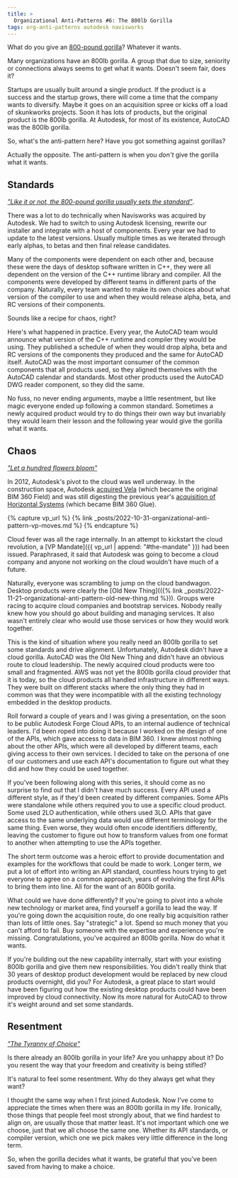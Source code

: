 ```yaml
---
title: >
  Organizational Anti-Patterns #6: The 800lb Gorilla
tags: org-anti-patterns autodesk navisworks
---
```


What do you give an [800-pound gorilla](https://en.wikipedia.org/wiki/800-pound_gorilla)? Whatever it wants. 

Many organizations have an 800lb gorilla. A group that due to size, seniority or connections always seems to get what it wants. Doesn't seem fair, does it?

Startups are usually built around a single product. If the product is a success and the startup grows, there will come a time that the company wants to diversify. Maybe it goes on an acquisition spree or kicks off a load of skunkworks projects. Soon it has lots of products, but the original product is the 800lb gorilla. At Autodesk, for most of its existence, AutoCAD was the 800lb gorilla.

So, what's the anti-pattern here? Have you got something against gorillas? 

Actually the opposite. The anti-pattern is when you  *don't* give the gorilla what it wants.

## Standards

[*"Like it or not, the 800-pound gorilla usually sets the standard"*](https://www.merriam-webster.com/dictionary/800-pound%20gorilla).

There was a lot to do technically when Navisworks was acquired by Autodesk. We had to switch to using Autodesk licensing, rewrite our installer and integrate with a host of components. Every year we had to update to the latest versions. Usually multiple times as we iterated through early alphas, to betas and then final release candidates. 

Many of the components were dependent on each other and, because these were the days of desktop software written in C++, they were all dependent on the version of the C++ runtime library and compiler. All the components were developed by different teams in different parts of the company. Naturally, every team wanted to make its own choices about what version of the compiler to use and when they would release alpha, beta, and RC versions of their components.

Sounds like a recipe for chaos, right?

Here's what happened in practice. Every year, the AutoCAD team would announce what version of the C++ runtime and compiler they would be using. They published a schedule of when they would drop alpha, beta and RC versions of the components they produced and the same for AutoCAD itself. AutoCAD was the most important consumer of the common components that all products used, so they aligned themselves with the AutoCAD calendar and standards. Most other products used the AutoCAD DWG reader component, so they did the same. 

No fuss, no never ending arguments, maybe a little resentment, but like magic everyone ended up following a common standard. Sometimes a newly acquired product would try to do things their own way but invariably they would learn their lesson and the following year would give the gorilla what it wants.

## Chaos

[*"Let a hundred flowers bloom"*](https://en.wikipedia.org/wiki/Hundred_Flowers_Campaign)

In 2012, Autodesk's pivot to the cloud was well underway. In the construction space, Autodesk [acquired Vela](https://investors.autodesk.com/news-releases/news-release-details/autodesk-positioned-transform-construction-industry-through-vela) (which became the original BIM 360 Field) and was still digesting the previous year's [acquisition of Horizontal Systems](https://investors.autodesk.com/news-releases/news-release-details/autodesk-agrees-acquire-horizontal-systems) (which became BIM 360 Glue).

{% capture vp_url %}
{% link _posts/2022-10-31-organizational-anti-pattern-vp-moves.md %}
{% endcapture %}

Cloud fever was all the rage internally. In an attempt to kickstart the cloud revolution, a [VP Mandate]({{ vp_url | append: "#the-mandate" }}) had been issued. Paraphrased, it said that Autodesk was going to become a cloud company and anyone not working on the cloud wouldn't have much of a future. 

Naturally, everyone was scrambling to jump on the cloud bandwagon. Desktop products were clearly the [Old New Thing](({% link _posts/2022-11-21-organizational-anti-pattern-old-new-thing.md %})). Groups were racing to acquire cloud companies and bootstrap services. Nobody really knew how you should go about building and managing services. It also wasn't entirely clear who would use those services or how they would work together. 

This is the kind of situation where you really need an 800lb gorilla to set some standards and drive alignment. Unfortunately, Autodesk didn't have a cloud gorilla. AutoCAD was the Old New Thing and didn't have an obvious route to cloud leadership. The newly acquired cloud products were too small and fragmented. AWS was not yet the 800lb gorilla cloud provider that it is today, so the cloud products all handled infrastructure in different ways. They were built on different stacks where the only thing they had in common was that they were incompatible with all the existing technology embedded in the desktop products.

Roll forward a couple of years and I was giving a presentation, on the soon to be public Autodesk Forge Cloud APIs, to an internal audience of technical leaders. I'd been roped into doing it because I worked on the design of one of the APIs, which gave access to data in BIM 360. I knew almost nothing about the other APIs, which were all developed by different teams, each giving access to their own services. I decided to take on the persona of one of our customers and use each API's documentation to figure out what they did and how they could be used together. 

If you've been following along with this series, it should come as no surprise to find out that I didn't have much success. Every API used a different style, as if they'd been created by different companies. Some APIs were standalone while others required you to use a specific cloud product. Some used 2LO authentication, while others used 3LO. APIs that gave access to the same underlying data would use different terminology for the same thing. Even worse, they would often encode identifiers differently, leaving the customer to figure out how to transform values from one format to another when attempting to use the APIs together.

The short term outcome was a heroic effort to provide documentation and examples for the workflows that could be made to work. Longer term, we put a lot of effort into writing an API standard, countless hours trying to get everyone to agree on a common approach, years of evolving the first APIs to bring them into line. All for the want of an 800lb gorilla. 

What could we have done differently? If you're going to pivot into a whole new technology or market area, find yourself a gorilla to lead the way. If you're going down the acquisition route, do one really big acquisition rather than lots of little ones. Say "strategic" a lot. Spend so much money that you can't afford to fail. Buy someone with the expertise and experience you're missing. Congratulations, you've acquired an 800lb gorilla. Now do what it wants.

If you're building out the new capability internally, start with your existing 800lb gorilla and give them new responsibilities. You didn't really think that 30 years of desktop product development would be replaced by new cloud products overnight, did you? For Autodesk, a great place to start would have been figuring out how the existing desktop products could have been improved by cloud connectivity. Now its more natural for AutoCAD to throw it's weight around and set some standards.

## Resentment

[*"The Tyranny of Choice"*](https://bschwartz.domains.swarthmore.edu/Sci.Amer.pdf)

Is there already an 800lb gorilla in your life? Are you unhappy about it? Do you resent the way that your freedom and creativity is being stifled?

It's natural to feel some resentment. Why do they always get what they want? 

I thought the same way when I first joined Autodesk. Now I've come to appreciate the times when there was an 800lb gorilla in my life. Ironically, those things that people feel most strongly about, that we find hardest to align on, are usually those that matter least. It's not important which one we choose, just that we all choose the same one. Whether its API standards, or compiler version, which one we pick makes very little difference in the long term.

So, when the gorilla decides what it wants, be grateful that you've been saved from having to make a choice.